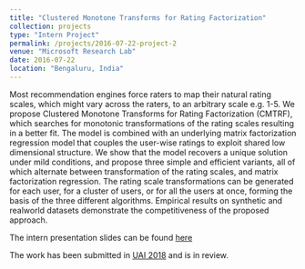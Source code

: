 ```yaml
---
title: "Clustered Monotone Transforms for Rating Factorization"
collection: projects
type: "Intern Project"
permalink: /projects/2016-07-22-project-2
venue: "Microsoft Research Lab"
date: 2016-07-22
location: "Bengaluru, India"
---
```


Most recommendation engines force raters to map their natural rating scales, which might vary across the raters, to an arbitrary scale e.g. 1-5. We propose Clustered Monotone Transforms for Rating Factorization (CMTRF), which searches for monotonic transformations of the rating scales resulting in a better fit. The model is combined with an underlying matrix factorization regression model that couples the user-wise ratings to exploit shared low dimensional structure. We show that the model recovers a unique solution under mild conditions, and propose three simple and efficient variants, all of which alternate between transformation of the rating scales, and matrix factorization regression. The rating scale transformations can be generated for each user, for a cluster of users, or for all the users at once, forming the basis of the three different algorithms. Empirical results on synthetic and realworld datasets demonstrate the competitiveness of the proposed approach.

The intern presentation slides can be found [here](https://drive.google.com/file/d/1u_cx56K4xzdzznv-wuj1m9O1W98XaKjB/view?usp=sharing)

The work has been submitted in [UAI 2018](http://www.auai.org/uai2018/index.php) and is in review.